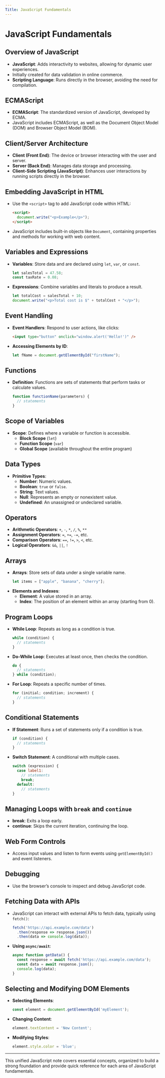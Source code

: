 ```yaml
---
Title: JavaScript Fundamentals  
---
```

# JavaScript Fundamentals  
## Overview of JavaScript
- **JavaScript**: Adds interactivity to websites, allowing for dynamic user experiences.
- Initially created for data validation in online commerce.
- **Scripting Language**: Runs directly in the browser, avoiding the need for compilation.

## ECMAScript
- **ECMAScript**: The standardized version of JavaScript, developed by ECMA.
- JavaScript includes ECMAScript, as well as the Document Object Model (DOM) and Browser Object Model (BOM).

## Client/Server Architecture
- **Client (Front End)**: The device or browser interacting with the user and server.
- **Server (Back End)**: Manages data storage and processing.
- **Client-Side Scripting (JavaScript)**: Enhances user interactions by running scripts directly in the browser.

## Embedding JavaScript in HTML
- Use the `<script>` tag to add JavaScript code within HTML:
    ```html
    <script>
      document.write("<p>Example</p>");
    </script>
    ```
- JavaScript includes built-in objects like `Document`, containing properties and methods for working with web content.

## Variables and Expressions
- **Variables**: Store data and are declared using `let`, `var`, or `const`.
    ```javascript
    let salesTotal = 47.58;
    const taxRate = 0.08;
    ```
- **Expressions**: Combine variables and literals to produce a result.
    ```javascript
    let totalCost = salesTotal + 10;
    document.write("<p>Total cost is $" + totalCost + "</p>");
    ```

## Event Handling
- **Event Handlers**: Respond to user actions, like clicks:
    ```html
    <input type="button" onclick="window.alert('Hello!')" />
    ```
- **Accessing Elements by ID**:
    ```javascript
    let fName = document.getElementById("firstName");
    ```

## Functions
- **Definition**: Functions are sets of statements that perform tasks or calculate values.
    ```javascript
    function functionName(parameters) {
      // statements
    }
    ```

## Scope of Variables
- **Scope**: Defines where a variable or function is accessible.
  - **Block Scope** (`let`)
  - **Function Scope** (`var`)
  - **Global Scope** (available throughout the entire program)

## Data Types
- **Primitive Types**:
  - **Number**: Numeric values.
  - **Boolean**: `true` or `false`.
  - **String**: Text values.
  - **Null**: Represents an empty or nonexistent value.
  - **Undefined**: An unassigned or undeclared variable.

## Operators
- **Arithmetic Operators**: `+`, `-`, `*`, `/`, `%`, `**`
- **Assignment Operators**: `=`, `+=`, `-=`, etc.
- **Comparison Operators**: `==`, `!=`, `>`, `<`, etc.
- **Logical Operators**: `&&`, `||`, `!`


## Arrays
- **Arrays**: Store sets of data under a single variable name.
    ```javascript
    let items = ["apple", "banana", "cherry"];
    ```
- **Elements and Indexes**:
  - **Element**: A value stored in an array.
  - **Index**: The position of an element within an array (starting from 0).

## Program Loops
- **While Loop**: Repeats as long as a condition is true.
    ```javascript
    while (condition) {
      // statements
    }
    ```
- **Do-While Loop**: Executes at least once, then checks the condition.
    ```javascript
    do {
      // statements
    } while (condition);
    ```
- **For Loop**: Repeats a specific number of times.
    ```javascript
    for (initial; condition; increment) {
      // statements
    }
    ```

## Conditional Statements
- **If Statement**: Runs a set of statements only if a condition is true.
    ```javascript
    if (condition) {
      // statements
    }
    ```
- **Switch Statement**: A conditional with multiple cases.
    ```javascript
    switch (expression) {
      case label1:
        // statements
        break;
      default:
        // statements
    }
    ```

## Managing Loops with `break` and `continue`
- **break**: Exits a loop early.
- **continue**: Skips the current iteration, continuing the loop.

## Web Form Controls
- Access input values and listen to form events using `getElementById()` and event listeners.

## Debugging
- Use the browser’s console to inspect and debug JavaScript code.


## Fetching Data with APIs
- JavaScript can interact with external APIs to fetch data, typically using `fetch()`:
    ```javascript
    fetch('https://api.example.com/data')
      .then(response => response.json())
      .then(data => console.log(data));
    ```
- **Using `async/await`**:
    ```javascript
    async function getData() {
      const response = await fetch('https://api.example.com/data');
      const data = await response.json();
      console.log(data);
    }
    ```

## Selecting and Modifying DOM Elements
- **Selecting Elements**:
    ```javascript
    const element = document.getElementById('myElement');
    ```
- **Changing Content**:
    ```javascript
    element.textContent = 'New Content';
    ```
- **Modifying Styles**:
    ```javascript
    element.style.color = 'blue';
    ```

---

This unified JavaScript note covers essential concepts, organized to build a strong foundation and provide quick reference for each area of JavaScript fundamentals.